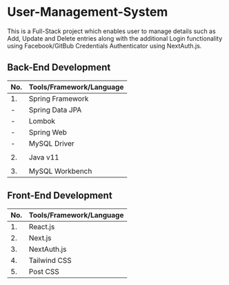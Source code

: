 # User-Management-System  

This is a Full-Stack project which enables user to manage details such as Add, Update and Delete entries along with the additional Login 
functionality using Facebook/GitBub Credentials Authenticator using NextAuth.js.

## Back-End Development  

| No. | Tools/Framework/Language |
| --- | --------------- |
| 1. | Spring Framework | 
| -  | Spring Data JPA |
| -  | Lombok |
| -  | Spring Web |
| -  | MySQL Driver |
|    |      |
| 2.  | Java v11 |
|    |      |
| 3.  | MySQL Workbench |

## Front-End Development
| No. | Tools/Framework/Language |
| --- | --------------- |
| 1. | React.js | 
| 2. | Next.js |
| 3. | NextAuth.js |
| 4. | Tailwind CSS |
| 5. | Post CSS |
